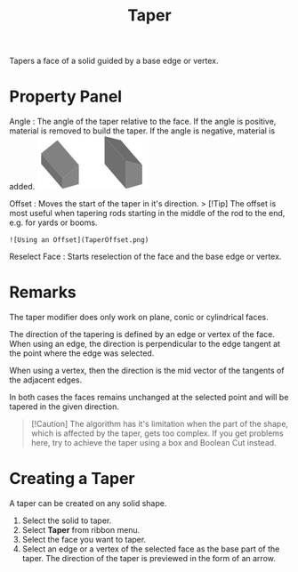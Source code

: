 ﻿---
uid: ef7f7484-88f2-45d7-8062-771c8c0ad04e
title: Taper
---
Tapers a face of a solid guided by a base edge or vertex.

# Property Panel
Angle
:   The angle of the taper relative to the face. If the angle is positive, material is removed to build the taper. If the angle is negative, material is added.
    ![_Angle = 30°_, _Angle = -30°_](TaperAnglePosNeg.png)

Offset
:   Moves the start of the taper in it's direction.
    > [!Tip] The offset is most useful when tapering rods starting in the middle of the rod to the end, e.g. for yards or booms.
    
    ![Using an Offset](TaperOffset.png)

Reselect Face
:   Starts reselection of the face and the base edge or vertex.

# Remarks
The taper modifier does only work on plane, conic or cylindrical faces.

The direction of the tapering is defined by an edge or vertex of the face. When using an edge, the direction is perpendicular to the edge tangent at the point where the edge was selected.

When using a vertex, then the direction is the mid vector of the tangents of the adjacent edges.

In both cases the faces remains unchanged at the selected point and will be tapered in the given direction.

> [!Caution] The algorithm has it's limitation when the part of the shape, which is affected by the taper, gets too complex. If you get problems here, try to achieve the taper using a box and Boolean Cut instead.

# Creating a Taper
A taper can be created on any solid shape.
1. Select the solid to taper.
2. Select __Taper__ from ribbon menu.
3. Select the face you want to taper.
4. Select an edge or a vertex of the selected face as the base part of the taper.
   The direction of the taper is previewed in the form of an arrow.
   
